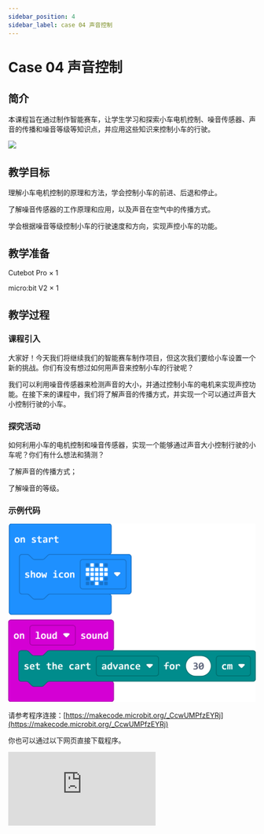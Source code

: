 ```yaml
---
sidebar_position: 4
sidebar_label: case 04 声音控制
---
```


# Case 04 声音控制

## 简介

本课程旨在通过制作智能赛车，让学生学习和探索小车电机控制、噪音传感器、声音的传播和噪音等级等知识点，并应用这些知识来控制小车的行驶。

![](./images/cutebot-pro-case-04-01.png)

## 教学目标

理解小车电机控制的原理和方法，学会控制小车的前进、后退和停止。

了解噪音传感器的工作原理和应用，以及声音在空气中的传播方式。

学会根据噪音等级控制小车的行驶速度和方向，实现声控小车的功能。

## 教学准备

Cutebot Pro × 1

micro:bit V2 × 1

## 教学过程

### 课程引入

大家好！今天我们将继续我们的智能赛车制作项目，但这次我们要给小车设置一个新的挑战。你们有没有想过如何用声音来控制小车的行驶呢？

我们可以利用噪音传感器来检测声音的大小，并通过控制小车的电机来实现声控功能。在接下来的课程中，我们将了解声音的传播方式，并实现一个可以通过声音大小控制行驶的小车。

### 探究活动

如何利用小车的电机控制和噪音传感器，实现一个能够通过声音大小控制行驶的小车呢？你们有什么想法和猜测？

了解声音的传播方式；

了解噪音的等级。

### 示例代码

![](./images/cutebot-pro-case-04-02.png)


请参考程序连接：[https://makecode.microbit.org/_CcwUMPfzEYRj](https://makecode.microbit.org/_CcwUMPfzEYRj)

你也可以通过以下网页直接下载程序。

<div
    style={{
        position: 'relative',
        paddingBottom: '60%',
        overflow: 'hidden',
    }}
>
    <iframe
        src="https://makecode.microbit.org/_CcwUMPfzEYRj"
        frameborder="0"
        sandbox="allow-popups allow-forms allow-scripts allow-same-origin"
        style={{
            position: 'absolute',
            width: '100%',
            height: '100%',
        }}
    />
</div>


### 团队合作与展示

学生分成小组，共同完成小车的制作和程序编写。

鼓励学生之间相互合作、交流和分享经验。

每个小组有机会向其他小组展示他们制作的智能赛车，并演示通过声音大小控制小车行驶的过程。

### 总结与反思

回顾课程内容，提醒学生掌握了哪些知识和技能。

引导学生讨论他们在制作过程中遇到的问题和困难，以及如何解决这些问题。

引导学生思考声控小车的优化和改进方向，如调整噪音等级阈值、增加其他声音控制功能等。

### 延伸活动

为学生提供进一步的探索和实践机会，例如：

挑战学生通过声音控制小车的速度和方向，实现更复杂的行驶路径。

鼓励学生设计和实现其他有趣的声音控制功能，如转弯、停止等。
